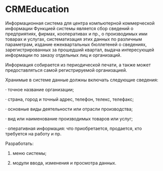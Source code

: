 # CRMEducation
Информационная система для центра компьютерной коммерческой информации
Функцией системы является сбор сведений о предприятиях, фирмах, кооперативах и пр., о производимых ими товарах и услугах, систематизация этих данных по различным параметрам, издание ежеквартальных бюллетеней о сведениях, зарегистрированных за прошедший квартал, выдача интересующей информации по заказу отдельных лиц и организаций.

Информация собирается из периодической печати, а также может предоставляться самой регистрируемой организацией.

Хранимые в системе данные должны включать следующие сведения:

· точное название организации;

· страна, город и точный адрес, телефон, телекс, телефакс;

· основные виды деятельности или отрасли производства;

· вид или наименование производимых товаров или услуг;

· оперативная информация: что приобретается, продается, кто требуется на работу и пр.

Разработать:

1) меню системы;

2) модули ввода, изменения и просмотра данных.
